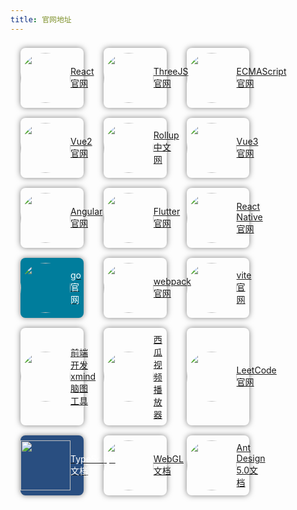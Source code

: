 ```yaml
---
title: 官网地址
---
```


<ul class="program">
    <li>
        <a href="https://react.zcopy.site/">
            <img src="http://leexiaop.github.io/static/ibadgers/program/react.png" />
            <span>React官网</span>
        </a>
    </li>
    <li>
        <a href="https://threejs.org/">
            <img src="https://threejs.org/files/favicon.ico" />
            <span>ThreeJS官网</span>
        </a>
    </li>
    <li>
        <a href="https://ecma262.docschina.org/">
            <img src="https://ecma262.docschina.org/img/ecma-logo.svg" />
            <span>ECMAScript官网</span>
        </a>
    </li>
    <li>
        <a href="https://v2.cn.vuejs.org/">
            <img src="http://leexiaop.github.io/static/ibadgers/program/vue.svg" />
            <span>Vue2官网</span>
        </a>
    </li>
    <li>
        <a href="https://www.rollupjs.com/">
            <img src="https://www.rollupjs.com/img/favicon.png" />
            <span>Rollup中文网</span>
        </a>
    </li>
    <li>
        <a href="https://cn.vuejs.org/">
            <img src="http://leexiaop.github.io/static/ibadgers/program/vue.svg" />
            <span>Vue3官网</span>
        </a>
    </li>
    <li>
        <a href="https://angular.cn/">
            <img src="https://angular.cn/assets/images/logos/angular/angular.svg" />
            <span>Angular官网</span>
        </a>
    </li>
    <li>
        <a href="https://flutter.cn/">
            <img src="https://flutter.cn/assets/images/cn/flutter-cn-logo.png" />
            <span>Flutter官网</span>
        </a>
    </li>
    <li>
        <a href="https://www.reactnative.cn/">
            <img src="http://leexiaop.github.io/static/ibadgers/program/react.png" />
            <span>React Native官网</span>
        </a>
    </li>
    <li style="background: #007d9c;">
        <a href="https://golang.google.cn/">
            <img src="https://golang.google.cn/images/go-logo-white.svg" />
            <span style="color: #FFF;">go官网</span>
        </a>
    </li>
    <li>
        <a href="https://www.webpackjs.com/">
            <img src="https://docschina.org/static/logo/webpack-offical.svg" />
            <span>webpack官网</span>
        </a>
    </li>
    <li>
        <a href="https://cn.vitejs.dev/">
            <img src="https://cn.vitejs.dev/logo-with-shadow.png" />
            <span>vite官网</span>
        </a>
    </li>
    <li>
        <a href="https://gojs.net/">
            <img src="http://leexiaop.github.io/static/ibadgers//program/gojs.png" />
            <span>前端开发xmind脑图工具</span>
        </a>
    </li>
    <li>
        <a href="https://h5player.bytedance.com/">
            <img src="https://docschina.org/static/logo/xgplayer.png" />
            <span>西瓜视频播放器</span>
        </a>
    </li>
    <li>
        <a href="https://leetcode.cn/">
            <img src="https://static.leetcode-cn.com/cn-frontendx-assets/production/_next/static/images/logo-ff2b712834cf26bf50a5de58ee27bcef.png" />
            <span>LeetCode官网</span>
        </a>
    </li>
    <li style="background: #294E80;">
        <a href="https://www.tslang.cn/">
            <img style="border-radius: 0;" src="https://www.tslang.cn/assets/images/logo_nocircle.svg" />
            <span style="color: #fff;">TypeScript文档</span>
        </a>
    </li>
    <li>
        <a href="https://webglfundamentals.org/">
            <img src="https://webglfundamentals.org/webgl/lessons/resources/rss-icon.svg" />
            <span>WebGL文档</span>
        </a>
    </li>
    <li>
        <a href="https://ant.design/">
            <img src="https://gw.alipayobjects.com/zos/rmsportal/KDpgvguMpGfqaHPjicRK.svg" />
            <span>Ant Design 5.0文档</span>
        </a>
    </li>
</ul>

<style>
    ul.program {
        margin: 0;
        padding: 0;
        display: flex;
        justify-content: flex-start;
        flex-wrap: wrap;
    }
    ul.program > li {
        width: 20%;
        margin: 8px 16px;
        border-radius: 8px;
        list-style: none;
        box-shadow: 0 0 10px 0px rgba(0,0,0,0.5);
        padding: 8px 0;
        display: flex;
        flex-direction: column;
        align-items: center;
    }
    ul.program > li > a {
        display: block;
        width: 100%;
        height: 100%;
        display: flex;
        flex-direction: row;
        justify-content: space-around;
        align-items: center;
        cursor: pointer;
    }
    ul.program > li > a:hover {
        text-decoration: none;
        opacity: 1;
    }
    ul.program > li > a > img {
        display: block;
        width: 5rem;
        height: auto;
        border-radius: 50%;
    }
</style>

